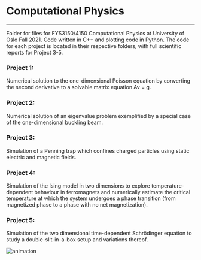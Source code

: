 # Computational Physics

---------------
Folder for files for FYS3150/4150 Computational Physics at University of Oslo Fall 2021. Code written in C++ and plotting code in Python. 
The code for each project is located in their respective folders, with full scientific reports for Project 3-5.

### Project 1: 
Numerical solution to the one-dimensional Poisson equation by converting the second derivative to a solvable matrix equation Av = g.

### Project 2: 
Numerical solution of an eigenvalue problem exemplified by a special case of the one-dimensional buckling beam.

### Project 3: 
Simulation of a Penning trap which confines charged particles using static electric and magnetic fields. 

### Project 4:
Simulation of the Ising model in two dimensions to explore temperature-dependent behaviour in ferromagnets and numerically estimate the critical temperature at which the system undergoes a phase transition (from magnetized phase to a phase with no net magnetization).

### Project 5: 
Simulation of the two dimensional time-dependent Schrödinger equation to study a double-slit-in-a-box setup and variations thereof. 

![animation](https://user-images.githubusercontent.com/31341364/144926070-2ea39b86-607f-4a8e-aec4-f8027d95b0af.gif)
